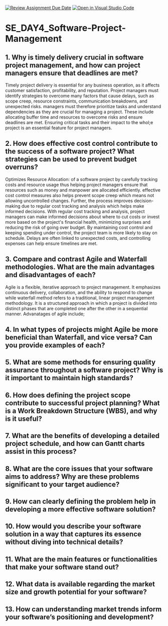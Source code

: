 [![Review Assignment Due Date](https://classroom.github.com/assets/deadline-readme-button-22041afd0340ce965d47ae6ef1cefeee28c7c493a6346c4f15d667ab976d596c.svg)](https://classroom.github.com/a/9pw6JKcu)
[![Open in Visual Studio Code](https://classroom.github.com/assets/open-in-vscode-2e0aaae1b6195c2367325f4f02e2d04e9abb55f0b24a779b69b11b9e10269abc.svg)](https://classroom.github.com/online_ide?assignment_repo_id=18436999&assignment_repo_type=AssignmentRepo)
# SE_DAY4_Software-Project-Management
## 1. Why is timely delivery crucial in software project management, and how can project managers ensure that deadlines are met?

Timely project delivery is essential for any business operation, as it affects customer satisfaction, profitability, and reputation. Project managers must identify strategies to overcome many factors that cause delays, such as scope creep, resource constraints, communication breakdowns, and unexpected risks. managers must therefore prioritize tasks and understand dependencies as they are crucial for managing a project. These include allocating buffer time and resources to overcome risks and ensure deadlines are met. Ensuring critical tasks and their impact to the whol;e project is an essential feature for project managers.


## 2. How does effective cost control contribute to the success of a software project? What strategies can be used to prevent budget overruns?
Optimizes Resource Allocation: of a software project by carefully  tracking costs and resource usage thus helping project managers ensure that resources such as money and manpower are allocated efficiently. effective cost control measures also helps prevent scope creep which means not allowing uncontrolled changes. Further, the process improves decision-making due to regular cost tracking and analysis which helps make informed decisions.
With regular cost tracking and analysis, project managers can make informed decisions about where to cut costs or invest more based on the project's financial health, minimizing surprises and reducing the risk of going over budget. By maintaining cost control and keeping spending under control, the project team is more likely to stay on schedule. Delays are often linked to unexpected costs, and controlling expenses can help ensure timelines are met.


## 3. Compare and contrast Agile and Waterfall methodologies. What are the main advantages and disadvantages of each?
Agile is a flexible, iterative approach to project management. It emphasizes continuous delivery, collaboration, and the ability to respond to change while waterfall method refers to a traditional, linear project management methodology. It is a structured approach in which a project is divided into distinct phases that are completed one after the other in a sequential manner.
Advanatages of agile include;


## 4. In what types of projects might Agile be more beneficial than Waterfall, and vice versa? Can you provide examples of each?
## 5. What are some methods for ensuring quality assurance throughout a software project? Why is it important to maintain high standards?
## 6. How does defining the project scope contribute to successful project planning? What is a Work Breakdown Structure (WBS), and why is it useful?
## 7. What are the benefits of developing a detailed project schedule, and how can Gantt charts assist in this process?
## 8. What are the core issues that your software aims to address? Why are these problems significant to your target audience?
## 9. How can clearly defining the problem help in developing a more effective software solution?
## 10. How would you describe your software solution in a way that captures its essence without diving into technical details?
## 11. What are the main features or functionalities that make your software stand out?
## 12. What data is available regarding the market size and growth potential for your software?
## 13. How can understanding market trends inform your software’s positioning and development?
